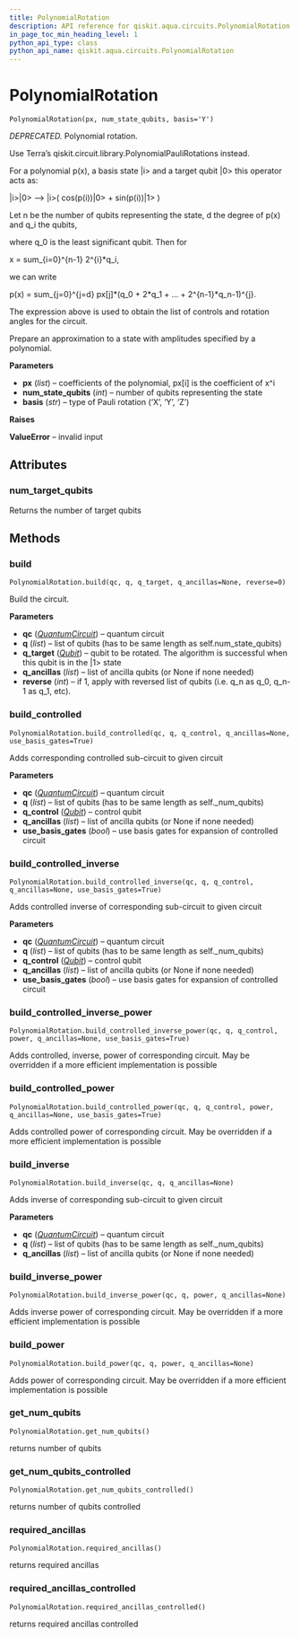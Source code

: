 ```yaml
---
title: PolynomialRotation
description: API reference for qiskit.aqua.circuits.PolynomialRotation
in_page_toc_min_heading_level: 1
python_api_type: class
python_api_name: qiskit.aqua.circuits.PolynomialRotation
---
```


# PolynomialRotation

<span id="qiskit.aqua.circuits.PolynomialRotation" />

`PolynomialRotation(px, num_state_qubits, basis='Y')`

*DEPRECATED.* Polynomial rotation.

<Admonition title="Deprecated since version 0.7.0" type="danger">
  Use Terra’s qiskit.circuit.library.PolynomialPauliRotations instead.
</Admonition>

For a polynomial p(x), a basis state |i> and a target qubit |0> this operator acts as:

|i>|0> –> |i>( cos(p(i))|0> + sin(p(i))|1> )

Let n be the number of qubits representing the state, d the degree of p(x) and q\_i the qubits,

where q\_0 is the least significant qubit. Then for

x = sum\_\{i=0}^\{n-1} 2^\{i}\*q\_i,

we can write

p(x) = sum\_\{j=0}^\{j=d} px\[j]\*(q\_0 + 2\*q\_1 + … + 2^\{n-1}\*q\_n-1)^\{j}.

The expression above is used to obtain the list of controls and rotation angles for the circuit.

Prepare an approximation to a state with amplitudes specified by a polynomial.

**Parameters**

*   **px** (*list*) – coefficients of the polynomial, px\[i] is the coefficient of x^i
*   **num\_state\_qubits** (*int*) – number of qubits representing the state
*   **basis** (*str*) – type of Pauli rotation (‘X’, ‘Y’, ‘Z’)

**Raises**

**ValueError** – invalid input

## Attributes

### num\_target\_qubits

Returns the number of target qubits

## Methods

### build

<span id="qiskit.aqua.circuits.PolynomialRotation.build" />

`PolynomialRotation.build(qc, q, q_target, q_ancillas=None, reverse=0)`

Build the circuit.

**Parameters**

*   **qc** ([*QuantumCircuit*](qiskit.circuit.QuantumCircuit "qiskit.circuit.QuantumCircuit")) – quantum circuit
*   **q** (*list*) – list of qubits (has to be same length as self.num\_state\_qubits)
*   **q\_target** ([*Qubit*](qiskit.circuit.Qubit "qiskit.circuit.Qubit")) – qubit to be rotated. The algorithm is successful when this qubit is in the |1> state
*   **q\_ancillas** (*list*) – list of ancilla qubits (or None if none needed)
*   **reverse** (*int*) – if 1, apply with reversed list of qubits (i.e. q\_n as q\_0, q\_n-1 as q\_1, etc).

### build\_controlled

<span id="qiskit.aqua.circuits.PolynomialRotation.build_controlled" />

`PolynomialRotation.build_controlled(qc, q, q_control, q_ancillas=None, use_basis_gates=True)`

Adds corresponding controlled sub-circuit to given circuit

**Parameters**

*   **qc** ([*QuantumCircuit*](qiskit.circuit.QuantumCircuit "qiskit.circuit.QuantumCircuit")) – quantum circuit
*   **q** (*list*) – list of qubits (has to be same length as self.\_num\_qubits)
*   **q\_control** ([*Qubit*](qiskit.circuit.Qubit "qiskit.circuit.Qubit")) – control qubit
*   **q\_ancillas** (*list*) – list of ancilla qubits (or None if none needed)
*   **use\_basis\_gates** (*bool*) – use basis gates for expansion of controlled circuit

### build\_controlled\_inverse

<span id="qiskit.aqua.circuits.PolynomialRotation.build_controlled_inverse" />

`PolynomialRotation.build_controlled_inverse(qc, q, q_control, q_ancillas=None, use_basis_gates=True)`

Adds controlled inverse of corresponding sub-circuit to given circuit

**Parameters**

*   **qc** ([*QuantumCircuit*](qiskit.circuit.QuantumCircuit "qiskit.circuit.QuantumCircuit")) – quantum circuit
*   **q** (*list*) – list of qubits (has to be same length as self.\_num\_qubits)
*   **q\_control** ([*Qubit*](qiskit.circuit.Qubit "qiskit.circuit.Qubit")) – control qubit
*   **q\_ancillas** (*list*) – list of ancilla qubits (or None if none needed)
*   **use\_basis\_gates** (*bool*) – use basis gates for expansion of controlled circuit

### build\_controlled\_inverse\_power

<span id="qiskit.aqua.circuits.PolynomialRotation.build_controlled_inverse_power" />

`PolynomialRotation.build_controlled_inverse_power(qc, q, q_control, power, q_ancillas=None, use_basis_gates=True)`

Adds controlled, inverse, power of corresponding circuit. May be overridden if a more efficient implementation is possible

### build\_controlled\_power

<span id="qiskit.aqua.circuits.PolynomialRotation.build_controlled_power" />

`PolynomialRotation.build_controlled_power(qc, q, q_control, power, q_ancillas=None, use_basis_gates=True)`

Adds controlled power of corresponding circuit. May be overridden if a more efficient implementation is possible

### build\_inverse

<span id="qiskit.aqua.circuits.PolynomialRotation.build_inverse" />

`PolynomialRotation.build_inverse(qc, q, q_ancillas=None)`

Adds inverse of corresponding sub-circuit to given circuit

**Parameters**

*   **qc** ([*QuantumCircuit*](qiskit.circuit.QuantumCircuit "qiskit.circuit.QuantumCircuit")) – quantum circuit
*   **q** (*list*) – list of qubits (has to be same length as self.\_num\_qubits)
*   **q\_ancillas** (*list*) – list of ancilla qubits (or None if none needed)

### build\_inverse\_power

<span id="qiskit.aqua.circuits.PolynomialRotation.build_inverse_power" />

`PolynomialRotation.build_inverse_power(qc, q, power, q_ancillas=None)`

Adds inverse power of corresponding circuit. May be overridden if a more efficient implementation is possible

### build\_power

<span id="qiskit.aqua.circuits.PolynomialRotation.build_power" />

`PolynomialRotation.build_power(qc, q, power, q_ancillas=None)`

Adds power of corresponding circuit. May be overridden if a more efficient implementation is possible

### get\_num\_qubits

<span id="qiskit.aqua.circuits.PolynomialRotation.get_num_qubits" />

`PolynomialRotation.get_num_qubits()`

returns number of qubits

### get\_num\_qubits\_controlled

<span id="qiskit.aqua.circuits.PolynomialRotation.get_num_qubits_controlled" />

`PolynomialRotation.get_num_qubits_controlled()`

returns number of qubits controlled

### required\_ancillas

<span id="qiskit.aqua.circuits.PolynomialRotation.required_ancillas" />

`PolynomialRotation.required_ancillas()`

returns required ancillas

### required\_ancillas\_controlled

<span id="qiskit.aqua.circuits.PolynomialRotation.required_ancillas_controlled" />

`PolynomialRotation.required_ancillas_controlled()`

returns required ancillas controlled

